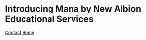 <html>
    <h1>Introducing Mana by New Albion Educational Services</h1>
    <a href="./Team.html">Contact</a>
    <a href="./home.html">Home</a>
</html>
